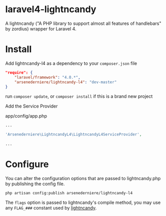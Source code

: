 laravel4-lightncandy
====================

A lightncandy ("A PHP library to support almost all features of handlebars" by zordius) wrapper for Laravel 4.

# Install
Add lightncandy-l4 as a dependency to your `composer.json` file

```json
"require": {
    "laravel/framework": "4.0.*",
    "arsenederniere/lightncandy-l4": "dev-master"
}
```
    
run `composer update`, or `composer install` if this is a brand new project
    
Add the Service Provider

app/config/app.php

```php
...

'Arsenederniere\LightncandyL4\LightncandyL4ServiceProvider',
    
...
```

# Configure

You can alter the configuration options that are passed to lightncandy.php by publishing the config file.
    
    php artisan config:publish arsenederniere/lightncandy-l4

The `flags` option is passed to lightncandy's compile method, you may use any `FLAG_###` constant used by [lightncandy](https://github.com/zordius/lightncandy).
